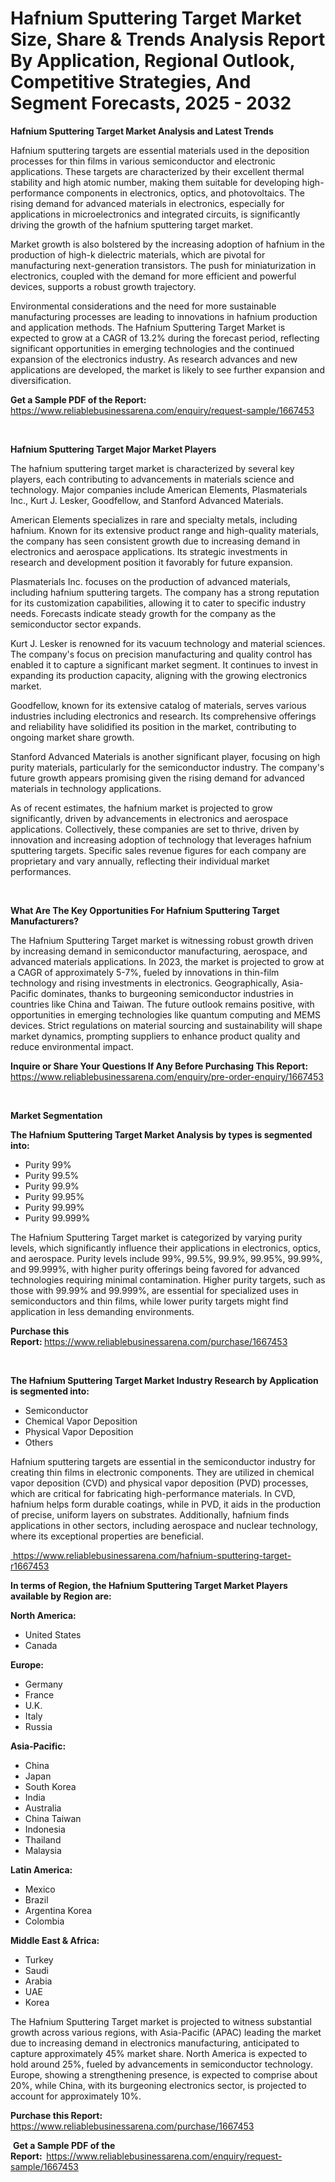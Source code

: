 <p><h1>Hafnium Sputtering Target Market Size, Share & Trends Analysis Report By Application, Regional Outlook, Competitive Strategies, And Segment Forecasts, 2025 - 2032</h1></p><p><strong>Hafnium Sputtering Target Market Analysis and Latest Trends</strong></p>
<p><p>Hafnium sputtering targets are essential materials used in the deposition processes for thin films in various semiconductor and electronic applications. These targets are characterized by their excellent thermal stability and high atomic number, making them suitable for developing high-performance components in electronics, optics, and photovoltaics. The rising demand for advanced materials in electronics, especially for applications in microelectronics and integrated circuits, is significantly driving the growth of the hafnium sputtering target market.</p><p>Market growth is also bolstered by the increasing adoption of hafnium in the production of high-k dielectric materials, which are pivotal for manufacturing next-generation transistors. The push for miniaturization in electronics, coupled with the demand for more efficient and powerful devices, supports a robust growth trajectory.</p><p>Environmental considerations and the need for more sustainable manufacturing processes are leading to innovations in hafnium production and application methods. The Hafnium Sputtering Target Market is expected to grow at a CAGR of 13.2% during the forecast period, reflecting significant opportunities in emerging technologies and the continued expansion of the electronics industry. As research advances and new applications are developed, the market is likely to see further expansion and diversification.</p></p>
<p><strong>Get a Sample PDF of the Report:&nbsp;</strong> <a href="https://www.reliablebusinessarena.com/enquiry/request-sample/1667453?utm_campaign=3062&utm_medium=2&utm_source=Github&utm_content=ia&utm_term=18042025&utm_id=hafnium-sputtering-target">https://www.reliablebusinessarena.com/enquiry/request-sample/1667453</a></p>
<p>&nbsp;</p>
<p><strong>Hafnium Sputtering Target Major Market Players</strong></p>
<p><p>The hafnium sputtering target market is characterized by several key players, each contributing to advancements in materials science and technology. Major companies include American Elements, Plasmaterials Inc., Kurt J. Lesker, Goodfellow, and Stanford Advanced Materials.</p><p>American Elements specializes in rare and specialty metals, including hafnium. Known for its extensive product range and high-quality materials, the company has seen consistent growth due to increasing demand in electronics and aerospace applications. Its strategic investments in research and development position it favorably for future expansion.</p><p>Plasmaterials Inc. focuses on the production of advanced materials, including hafnium sputtering targets. The company has a strong reputation for its customization capabilities, allowing it to cater to specific industry needs. Forecasts indicate steady growth for the company as the semiconductor sector expands.</p><p>Kurt J. Lesker is renowned for its vacuum technology and material sciences. The company's focus on precision manufacturing and quality control has enabled it to capture a significant market segment. It continues to invest in expanding its production capacity, aligning with the growing electronics market.</p><p>Goodfellow, known for its extensive catalog of materials, serves various industries including electronics and research. Its comprehensive offerings and reliability have solidified its position in the market, contributing to ongoing market share growth.</p><p>Stanford Advanced Materials is another significant player, focusing on high purity materials, particularly for the semiconductor industry. The company's future growth appears promising given the rising demand for advanced materials in technology applications.</p><p>As of recent estimates, the hafnium market is projected to grow significantly, driven by advancements in electronics and aerospace applications. Collectively, these companies are set to thrive, driven by innovation and increasing adoption of technology that leverages hafnium sputtering targets. Specific sales revenue figures for each company are proprietary and vary annually, reflecting their individual market performances.</p></p>
<p>&nbsp;</p>
<p><strong>What Are The Key Opportunities For Hafnium Sputtering Target Manufacturers?</strong></p>
<p><p>The Hafnium Sputtering Target market is witnessing robust growth driven by increasing demand in semiconductor manufacturing, aerospace, and advanced materials applications. In 2023, the market is projected to grow at a CAGR of approximately 5-7%, fueled by innovations in thin-film technology and rising investments in electronics. Geographically, Asia-Pacific dominates, thanks to burgeoning semiconductor industries in countries like China and Taiwan. The future outlook remains positive, with opportunities in emerging technologies like quantum computing and MEMS devices. Strict regulations on material sourcing and sustainability will shape market dynamics, prompting suppliers to enhance product quality and reduce environmental impact.</p></p>
<p><strong>Inquire or Share Your Questions If Any Before Purchasing This Report:</strong> <a href="https://www.reliablebusinessarena.com/enquiry/pre-order-enquiry/1667453?utm_campaign=3062&utm_medium=2&utm_source=Github&utm_content=ia&utm_term=18042025&utm_id=hafnium-sputtering-target">https://www.reliablebusinessarena.com/enquiry/pre-order-enquiry/1667453</a></p>
<p>&nbsp;</p>
<p><strong>Market Segmentation</strong></p>
<p><strong>The Hafnium Sputtering Target Market Analysis by types is segmented into:</strong></p>
<p><ul><li>Purity 99%</li><li>Purity 99.5%</li><li>Purity 99.9%</li><li>Purity 99.95%</li><li>Purity 99.99%</li><li>Purity 99.999%</li></ul></p>
<p><p>The Hafnium Sputtering Target market is categorized by varying purity levels, which significantly influence their applications in electronics, optics, and aerospace. Purity levels include 99%, 99.5%, 99.9%, 99.95%, 99.99%, and 99.999%, with higher purity offerings being favored for advanced technologies requiring minimal contamination. Higher purity targets, such as those with 99.99% and 99.999%, are essential for specialized uses in semiconductors and thin films, while lower purity targets might find application in less demanding environments.</p></p>
<p><strong>Purchase this Report:&nbsp;</strong><a href="https://www.reliablebusinessarena.com/purchase/1667453?utm_campaign=3062&utm_medium=2&utm_source=Github&utm_content=ia&utm_term=18042025&utm_id=hafnium-sputtering-target">https://www.reliablebusinessarena.com/purchase/1667453</a></p>
<p>&nbsp;</p>
<p><strong>The Hafnium Sputtering Target Market Industry Research by Application is segmented into:</strong></p>
<p><ul><li>Semiconductor</li><li>Chemical Vapor Deposition</li><li>Physical Vapor Deposition</li><li>Others</li></ul></p>
<p><p>Hafnium sputtering targets are essential in the semiconductor industry for creating thin films in electronic components. They are utilized in chemical vapor deposition (CVD) and physical vapor deposition (PVD) processes, which are critical for fabricating high-performance materials. In CVD, hafnium helps form durable coatings, while in PVD, it aids in the production of precise, uniform layers on substrates. Additionally, hafnium finds applications in other sectors, including aerospace and nuclear technology, where its exceptional properties are beneficial.</p></p>
<p><a href="https://www.reliablebusinessarena.com/hafnium-sputtering-target-r1667453?utm_campaign=3062&utm_medium=2&utm_source=Github&utm_content=ia&utm_term=18042025&utm_id=hafnium-sputtering-target">&nbsp;https://www.reliablebusinessarena.com/hafnium-sputtering-target-r1667453</a></p>
<p><strong>In terms of Region, the Hafnium Sputtering Target Market Players available by Region are:</strong></p>
<p>
    <p> <strong> North America: </strong>
        <ul>
            <li>United States</li>
            <li>Canada</li>
        </ul>
        </p> 
    <p> <strong> Europe: </strong>
        <ul>
            <li>Germany</li>
            <li>France</li>
            <li>U.K.</li>
            <li>Italy</li>
            <li>Russia</li>
        </ul>
        </p> 
    <p> <strong> Asia-Pacific: </strong>
        <ul>
            <li>China</li>
            <li>Japan</li>
            <li>South Korea</li>
            <li>India</li>
            <li>Australia</li>
            <li>China Taiwan</li>
            <li>Indonesia</li>
            <li>Thailand</li>
            <li>Malaysia</li>
        </ul>
        </p> 
    <p> <strong> Latin America: </strong>
        <ul>
            <li>Mexico</li>
            <li>Brazil</li>
            <li>Argentina Korea</li>
            <li>Colombia</li>
        </ul>
        </p> 
    <p> <strong> Middle East & Africa: </strong>
        <ul>
            <li>Turkey</li>
            <li>Saudi</li>
            <li>Arabia</li>
            <li>UAE</li>
            <li>Korea</li>
        </ul>
    </p>
    </p>
<p><p>The Hafnium Sputtering Target market is projected to witness substantial growth across various regions, with Asia-Pacific (APAC) leading the market due to increasing demand in electronics manufacturing, anticipated to capture approximately 45% market share. North America is expected to hold around 25%, fueled by advancements in semiconductor technology. Europe, showing a strengthening presence, is expected to comprise about 20%, while China, with its burgeoning electronics sector, is projected to account for approximately 10%.</p></p>
<p><strong>Purchase this Report: </strong><a href="https://www.reliablebusinessarena.com/purchase/1667453?utm_campaign=3062&utm_medium=2&utm_source=Github&utm_content=ia&utm_term=18042025&utm_id=hafnium-sputtering-target">https://www.reliablebusinessarena.com/purchase/1667453</a></p>
<p>&nbsp;<strong>Get a Sample PDF of the Report:&nbsp;&nbsp;</strong><a href="https://www.reliablebusinessarena.com/enquiry/request-sample/1667453?utm_campaign=3062&utm_medium=2&utm_source=Github&utm_content=ia&utm_term=18042025&utm_id=hafnium-sputtering-target">https://www.reliablebusinessarena.com/enquiry/request-sample/1667453</a></p>
<p><strong></strong></p>
<p><p></p><p></p><p></p></p>